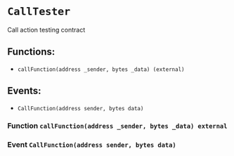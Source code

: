 # `CallTester`

Call action testing contract

## Functions:

- `callFunction(address _sender, bytes _data) (external)`

## Events:

- `CallFunction(address sender, bytes data)`

### Function `callFunction(address _sender, bytes _data) external`

### Event `CallFunction(address sender, bytes data)`
